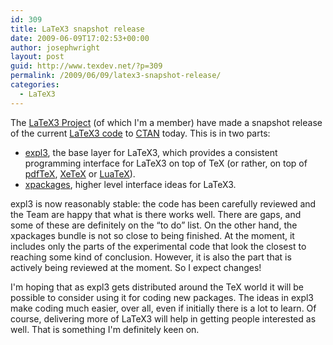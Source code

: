 ```yaml
---
id: 309
title: LaTeX3 snapshot release
date: 2009-06-09T17:02:53+00:00
author: josephwright
layout: post
guid: http://www.texdev.net/?p=309
permalink: /2009/06/09/latex3-snapshot-release/
categories:
  - LaTeX3
---
```

The <a title="LaTeX3 Homepage" href="http://www.latex-project.org/latex3.html">LaTeX3 Project</a> (of which I'm a member) have made a snapshot release of the current <a title="LaTeX3 development code" href="http://www.latex-project.org/code.html">LaTeX3 code</a> to <a title="The Comprehensive TeX Archive Network" href="http://www.ctan.org">CTAN</a> today. This is in two parts:

<ul>
    <li><a title="The expl3 bundle: low-level LaTeX3 coding" href="http://www.ctan.org/pkg/expl3">expl3</a>, the base layer for LaTeX3, which provides a consistent programming interface for LaTeX3 on top of TeX (or rather, on top of <a title="pdfTeX" href="http://www.pdftex.org">pdfTeX</a>, <a title="The XeTeX typesetting system" href="http://www.tug.org/xetex/">XeTeX</a> or <a title="LuaTeX Homepage" href="http://www.luatex.org">LuaTeX</a>).</li>
    <li><a title="The xpackages bundle: high-Level LaTeX3 concepts" href="http://www.ctan.org/pkg/l3packages">xpackages</a>, higher level interface ideas for LaTeX3.</li>
</ul>

expl3 is now reasonably stable: the code has been carefully reviewed and the Team are happy that what is there works well. There are gaps, and some of these are definitely on the “to do” list. On the other hand, the xpackages bundle is not so close to being finished. At the moment, it includes only the parts of the experimental code that look the closest to reaching some kind of conclusion. However, it is also the part that is actively being reviewed at the moment. So I expect changes!

I'm hoping that as expl3 gets distributed around the TeX world it will be possible to consider using it for coding new packages. The ideas in expl3 make coding much easier, over all, even if initially there is a lot to learn. Of course, delivering more of LaTeX3 will help in getting people interested as well. That is something I'm definitely keen on.
